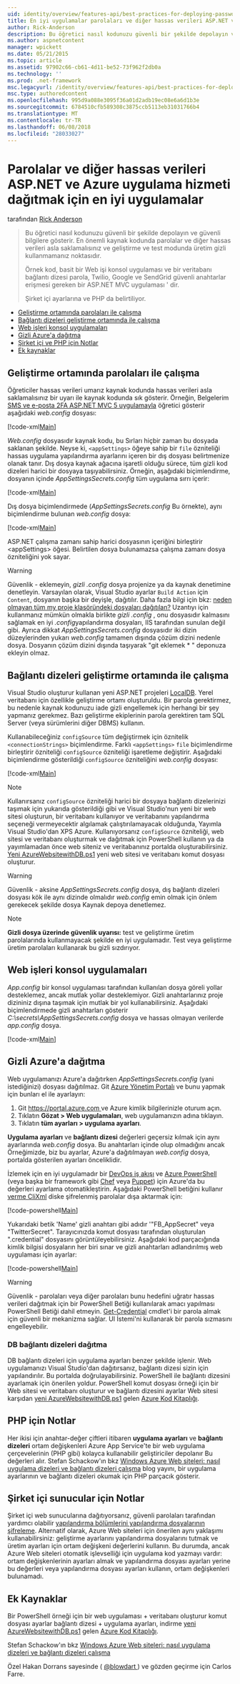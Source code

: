 ```yaml
---
uid: identity/overview/features-api/best-practices-for-deploying-passwords-and-other-sensitive-data-to-aspnet-and-azure
title: En iyi uygulamalar parolaları ve diğer hassas verileri ASP.NET ve Azure App Service'e dağıtma | Microsoft Docs
author: Rick-Anderson
description: Bu öğretici nasıl kodunuzu güvenli bir şekilde depolayın ve güvenli bilgilere gösterir. Parolaları veya diğer ğ hiçbir zaman saklamalısınız en önemli noktasıdır...
ms.author: aspnetcontent
manager: wpickett
ms.date: 05/21/2015
ms.topic: article
ms.assetid: 97902c66-cb61-4d11-be52-73f962f2db0a
ms.technology: ''
ms.prod: .net-framework
msc.legacyurl: /identity/overview/features-api/best-practices-for-deploying-passwords-and-other-sensitive-data-to-aspnet-and-azure
msc.type: authoredcontent
ms.openlocfilehash: 995d9a088e3095f36a01d2adb19ec08e6a6d1b3e
ms.sourcegitcommit: 6784510cfb589308c3875ccb5113eb31031766b4
ms.translationtype: MT
ms.contentlocale: tr-TR
ms.lasthandoff: 06/08/2018
ms.locfileid: "28033027"
---
```

<a name="best-practices-for-deploying-passwords-and-other-sensitive-data-to-aspnet-and-azure-app-service"></a>Parolalar ve diğer hassas verileri ASP.NET ve Azure uygulama hizmeti dağıtmak için en iyi uygulamalar
====================
tarafından [Rick Anderson](https://github.com/Rick-Anderson)

> Bu öğretici nasıl kodunuzu güvenli bir şekilde depolayın ve güvenli bilgilere gösterir. En önemli kaynak kodunda parolalar ve diğer hassas verileri asla saklamalısınız ve geliştirme ve test modunda üretim gizli kullanmamanız noktasıdır.
> 
> Örnek kod, basit bir Web işi konsol uygulaması ve bir veritabanı bağlantı dizesi parola, Twilio, Google ve SendGrid güvenli anahtarlar erişmesi gereken bir ASP.NET MVC uygulaması ' dir.
> 
> Şirket içi ayarlarına ve PHP da belirtiliyor.


- [Geliştirme ortamında parolaları ile çalışma](#pwd)
- [Bağlantı dizeleri geliştirme ortamında ile çalışma](#con)
- [Web işleri konsol uygulamaları](#wj)
- [Gizli Azure'a dağıtma](#da)
- [Şirket içi ve PHP için Notlar](#not)
- [Ek kaynaklar](#addRes)

<a id="pwd"></a>
## <a name="working-with-passwords-in-the-development-environment"></a>Geliştirme ortamında parolaları ile çalışma

Öğreticiler hassas verileri umarız kaynak kodunda hassas verileri asla saklamalısınız bir uyarı ile kaynak kodunda sık gösterir. Örneğin, Belgelerim [SMS ve e-posta 2FA ASP.NET MVC 5 uygulamayla](../../../mvc/overview/security/aspnet-mvc-5-app-with-sms-and-email-two-factor-authentication.md) öğretici gösterir aşağıdaki *web.config* dosyası:

[!code-xml[Main](best-practices-for-deploying-passwords-and-other-sensitive-data-to-aspnet-and-azure/samples/sample1.xml)]

*Web.config* dosyasıdır kaynak kodu, bu Sırları hiçbir zaman bu dosyada saklanan şekilde. Neyse ki, `<appSettings>` öğeye sahip bir `file` özniteliği hassas uygulama yapılandırma ayarlarını içeren bir dış dosyası belirtmenize olanak tanır. Dış dosya kaynak ağacına işaretli olduğu sürece, tüm gizli kod dizeleri harici bir dosyaya taşıyabilirsiniz. Örneğin, aşağıdaki biçimlendirme, dosyanın içinde *AppSettingsSecrets.config* tüm uygulama sırrı içerir:

[!code-xml[Main](best-practices-for-deploying-passwords-and-other-sensitive-data-to-aspnet-and-azure/samples/sample2.xml)]

Dış dosya biçimlendirmede (*AppSettingsSecrets.config* Bu örnekte), aynı biçimlendirme bulunan *web.config* dosya:

[!code-xml[Main](best-practices-for-deploying-passwords-and-other-sensitive-data-to-aspnet-and-azure/samples/sample3.xml)]

ASP.NET çalışma zamanı sahip harici dosyasının içeriğini birleştirir &lt;appSettings&gt; öğesi. Belirtilen dosya bulunamazsa çalışma zamanı dosya özniteliğini yok sayar.

> [!WARNING]
> Güvenlik - eklemeyin, *gizli .config* dosya projenize ya da kaynak denetimine denetleyin. Varsayılan olarak, Visual Studio ayarlar `Build Action` için `Content`, dosyanın başka bir deyişle, dağıtılır. Daha fazla bilgi için bkz: [neden olmayan tüm my proje klasöründeki dosyaları dağıtılan?](https://msdn.microsoft.com/library/ee942158(v=vs.110).aspx#can_i_exclude_specific_files_or_folders_from_deployment) Uzantıyı için kullanmanız mümkün olmakla birlikte *gizli .config* , onu dosyasıdır kalmasını sağlamak en iyi *.config*yapılandırma dosyaları, IIS tarafından sunulan değil gibi. Ayrıca dikkat *AppSettingsSecrets.config* dosyasıdır iki dizin düzeylerinden yukarı *web.config* tamamen dışında çözüm dizini nedenle dosya. Dosyanın çözüm dizini dışında taşıyarak &quot;git eklemek \* &quot; deponuza ekleyin olmaz.


<a id="con"></a>
## <a name="working-with-connection-strings-in-the-development-environment"></a>Bağlantı dizeleri geliştirme ortamında ile çalışma

Visual Studio oluşturur kullanan yeni ASP.NET projeleri [LocalDB](https://blogs.msdn.com/b/sqlexpress/archive/2011/07/12/introducing-localdb-a-better-sql-express.aspx). Yerel veritabanı için özellikle geliştirme ortamı oluşturuldu. Bir parola gerektirmez, bu nedenle kaynak kodunuzu iade gizli engellemek için herhangi bir şey yapmanız gerekmez. Bazı geliştirme ekiplerinin parola gerektiren tam SQL Server (veya sürümlerini diğer DBMS) kullanın.

Kullanabileceğiniz `configSource` tüm değiştirmek için öznitelik `<connectionStrings>` biçimlendirme. Farklı `<appSettings>` `file` biçimlendirme birleştirir özniteliği `configSource` özniteliği işaretleme değiştirir. Aşağıdaki biçimlendirme gösterildiği `configSource` özniteliğini *web.config* dosyası:

[!code-xml[Main](best-practices-for-deploying-passwords-and-other-sensitive-data-to-aspnet-and-azure/samples/sample4.xml?highlight=1)]

> [!NOTE]
> Kullanırsanız `configSource` özniteliği harici bir dosyaya bağlantı dizelerinizi taşımak için yukarıda gösterildiği gibi ve Visual Studio'nun yeni bir web sitesi oluşturun, bir veritabanı kullanıyor ve veritabanını yapılandırma seçeneği vermeyecektir algılamak çalıştırılamayacak olduğunda, Yayımla Visual Studio'dan XPS Azure. Kullanıyorsanız `configSource` özniteliği, web sitesi ve veritabanı oluşturmak ve dağıtmak için PowerShell kullanın ya da yayımlamadan önce web siteniz ve veritabanınız portalda oluşturabilirsiniz. [Yeni AzureWebsitewithDB.ps1](https://gallery.technet.microsoft.com/scriptcenter/Ultimate-Create-Web-SQL-DB-9e0fdfd3) yeni web sitesi ve veritabanı komut dosyası oluşturur.


> [!WARNING]
> Güvenlik - aksine *AppSettingsSecrets.config* dosya, dış bağlantı dizeleri dosyası kök ile aynı dizinde olmalıdır *web.config* emin olmak için önlem gerekecek şekilde dosya Kaynak depoya denetlemez.


> [!NOTE]
> **Gizli dosya üzerinde güvenlik uyarısı:** test ve geliştirme üretim parolalarında kullanmayacak şekilde en iyi uygulamadır. Test veya geliştirme üretim parolaları kullanarak bu gizli sızdırıyor.


<a id="wj"></a>
## <a name="webjobs-console-apps"></a>Web işleri konsol uygulamaları

*App.config* bir konsol uygulaması tarafından kullanılan dosya göreli yollar desteklemez, ancak mutlak yollar desteklemiyor. Gizli anahtarlarınız proje dizininiz dışına taşımak için mutlak bir yol kullanabilirsiniz. Aşağıdaki biçimlendirmede gizli anahtarları gösterir *C:\secrets\AppSettingsSecrets.config* dosya ve hassas olmayan verilerde *app.config* dosya.

[!code-xml[Main](best-practices-for-deploying-passwords-and-other-sensitive-data-to-aspnet-and-azure/samples/sample5.xml?highlight=2)]

<a id="da"></a>
## <a name="deploying-secrets-to-azure"></a>Gizli Azure'a dağıtma

Web uygulamanızı Azure'a dağıtırken *AppSettingsSecrets.config* (yani istediğinizi) dosyası dağıtılmaz. Git [Azure Yönetim Portalı](https://azure.microsoft.com/services/management-portal/) ve bunu yapmak için bunları el ile ayarlayın:

1. Git [ https://portal.azure.com ](https://portal.azure.com)ve Azure kimlik bilgilerinizle oturum açın.
2. Tıklatın **Gözat &gt; Web uygulamaları**, web uygulamanızın adına tıklayın.
3. Tıklatın **tüm ayarları &gt; uygulama ayarları**.

**Uygulama ayarları** ve **bağlantı dizesi** değerleri geçersiz kılmak için aynı ayarlarında *web.config* dosya. Bu anahtarları içinde olup olmadığını ancak Örneğimizde, biz bu ayarlar, Azure'a dağıtılmayan *web.config* dosya, portalda gösterilen ayarları önceliklidir.

İzlemek için en iyi uygulamadır bir [DevOps iş akışı](../../../aspnet/overview/developing-apps-with-windows-azure/building-real-world-cloud-apps-with-windows-azure/automate-everything.md) ve [Azure PowerShell](https://azure.microsoft.com/documentation/articles/install-configure-powershell/) (veya başka bir framework gibi [Chef](http://www.opscode.com/chef/) veya [Puppet](http://puppetlabs.com/puppet/what-is-puppet)) için Azure'da bu değerleri ayarlama otomatikleştirin. Aşağıdaki PowerShell betiğini kullanır [verme CliXml](http://www.powershellcookbook.com/recipe/PukO/securely-store-credentials-on-disk) diske şifrelenmiş parolalar dışa aktarmak için:

[!code-powershell[Main](best-practices-for-deploying-passwords-and-other-sensitive-data-to-aspnet-and-azure/samples/sample6.ps1)]

Yukarıdaki betik 'Name' gizli anahtarı gibi adıdır '&quot;FB\_AppSecret&quot; veya "TwitterSecret". Tarayıcınızda komut dosyası tarafından oluşturulan ".credential" dosyasını görüntüleyebilirsiniz. Aşağıdaki kod parçacığında kimlik bilgisi dosyaların her biri sınar ve gizli anahtarları adlandırılmış web uygulaması için ayarlar:

[!code-powershell[Main](best-practices-for-deploying-passwords-and-other-sensitive-data-to-aspnet-and-azure/samples/sample7.ps1)]

> [!WARNING]
> Güvenlik - parolaları veya diğer parolaları bunu hedefini uğratır hassas verileri dağıtmak için bir PowerShell Betiği kullanılarak amacı yapılması PowerShell Betiği dahil etmeyin. [Get-Credential](https://technet.microsoft.com/library/hh849815.aspx) cmdlet'i bir parola almak için güvenli bir mekanizma sağlar. UI İstemi'ni kullanarak bir parola sızmasını engelleyebilir.


### <a name="deploying-db-connection-strings"></a>DB bağlantı dizeleri dağıtma

DB bağlantı dizeleri için uygulama ayarları benzer şekilde işlenir. Web uygulamanızı Visual Studio'dan dağıtırsanız, bağlantı dizesi sizin için yapılandırılır. Bu portalda doğrulayabilirsiniz. PowerShell ile bağlantı dizesini ayarlamak için önerilen yoldur. PowerShell komut dosyası örneği için bir Web sitesi ve veritabanı oluşturur ve bağlantı dizesini ayarlar Web sitesi karşıdan [yeni AzureWebsitewithDB.ps1](https://gallery.technet.microsoft.com/scriptcenter/Ultimate-Create-Web-SQL-DB-9e0fdfd3) gelen [Azure Kod Kitaplığı](https://gallery.technet.microsoft.com/scriptcenter/site/search?f%5B0%5D.Type=RootCategory&amp;f%5B0%5D.Value=WindowsAzure).

<a id="not"></a>
## <a name="notes-for-php"></a>PHP için Notlar

Her ikisi için anahtar-değer çiftleri itibaren **uygulama ayarları** ve **bağlantı dizeleri** ortam değişkenleri Azure App Service'te bir web uygulama çerçevelerinin (PHP gibi) kolayca kullanabilir geliştiriciler depolanır Bu değerleri alır. Stefan Schackow'ın bkz [Windows Azure Web siteleri: nasıl uygulama dizeleri ve bağlantı dizeleri çalışma](https://azure.microsoft.com/blog/2013/07/17/windows-azure-web-sites-how-application-strings-and-connection-strings-work/) blog yayını, bir uygulama ayarlarının ve bağlantı dizeleri okumak için PHP parçacık gösterir.

## <a name="notes-for-on-premises-servers"></a>Şirket içi sunucular için Notlar

Şirket içi web sunucularına dağıtıyorsanız, güvenli parolaları tarafından yardımcı olabilir [yapılandırma bölümlerini yapılandırma dosyalarının şifreleme](https://msdn.microsoft.com/library/ff647398.aspx). Alternatif olarak, Azure Web siteleri için önerilen aynı yaklaşımı kullanabilirsiniz: geliştirme ayarlarını yapılandırma dosyalarını tutmak ve üretim ayarları için ortam değişkeni değerlerini kullanın. Bu durumda, ancak Azure Web siteleri otomatik işlevselliği için uygulama kod yazmayı vardır: ortam değişkenlerinin ayarları almak ve yapılandırma dosyası ayarları yerine bu değerleri veya yapılandırma dosyası ayarları kullanın, ortam değişkenleri bulunamadı.

<a id="addRes"></a>
## <a name="additional-resources"></a>Ek Kaynaklar

Bir PowerShell örneği için bir web uygulaması + veritabanı oluşturur komut dosyası ayarlar bağlantı dizesi + uygulama ayarları, indirme [yeni AzureWebsitewithDB.ps1](https://gallery.technet.microsoft.com/scriptcenter/Ultimate-Create-Web-SQL-DB-9e0fdfd3) gelen [Azure Kod Kitaplığı](https://gallery.technet.microsoft.com/scriptcenter/site/search?f%5B0%5D.Type=RootCategory&amp;f%5B0%5D.Value=WindowsAzure). 

Stefan Schackow'ın bkz [Windows Azure Web siteleri: nasıl uygulama dizeleri ve bağlantı dizeleri çalışma](https://azure.microsoft.com/blog/2013/07/17/windows-azure-web-sites-how-application-strings-and-connection-strings-work/)


Özel Hakan Dorrans sayesinde ( [ @blowdart ](https://twitter.com/blowdart) ) ve gözden geçirme için Carlos Farre.
